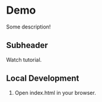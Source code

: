 # Demo

Some description!

## Subheader

Watch tutorial.

## Local Development

1. Open index.html in your browser.